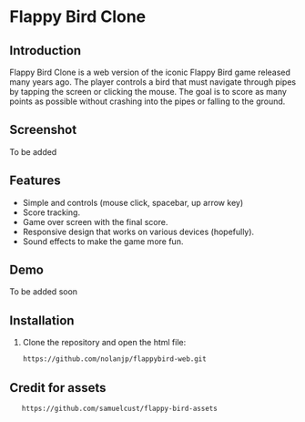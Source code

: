 # Flappy Bird Clone

## Introduction

Flappy Bird Clone is a web version of the iconic Flappy Bird game released many years ago. The player controls a bird that must navigate through pipes by tapping the screen or clicking the mouse. The goal is to score as many points as possible without crashing into the pipes or falling to the ground.

## Screenshot

To be added

## Features

- Simple and controls (mouse click, spacebar, up arrow key)
- Score tracking.
- Game over screen with the final score.
- Responsive design that works on various devices (hopefully).
- Sound effects to make the game more fun.

## Demo

To be added soon


## Installation

1. Clone the repository and open the html file:
   ```bash
   https://github.com/nolanjp/flappybird-web.git


## Credit for assets

```bash
   https://github.com/samuelcust/flappy-bird-assets